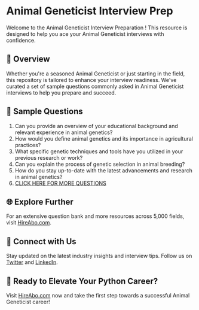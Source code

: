 # Animal Geneticist Interview Prep

Welcome to the Animal Geneticist Interview Preparation ! This resource is designed to help you ace your Animal Geneticist interviews with confidence.

## 🚀 Overview

Whether you're a seasoned Animal Geneticist or just starting in the field, this repository is tailored to enhance your interview readiness. We've curated a set of sample questions commonly asked in Animal Geneticist interviews to help you prepare and succeed.

## 📝 Sample Questions

1. Can you provide an overview of your educational background and relevant experience in animal genetics?
2. How would you define animal genetics and its importance in agricultural practices?
3. What specific genetic techniques and tools have you utilized in your previous research or work?
4. Can you explain the process of genetic selection in animal breeding?
5. How do you stay up-to-date with the latest advancements and research in animal genetics?
6. [CLICK HERE FOR MORE QUESTIONS](https://hireabo.com/job/10_0_30/Animal%20Geneticist)

## 🌐 Explore Further

For an extensive question bank and more resources across 5,000 fields, visit [HireAbo.com](https://www.hireabo.com).

## 📱 Connect with Us

Stay updated on the latest industry insights and interview tips. Follow us on [Twitter](https://twitter.com/hireabo) and [LinkedIn](https://www.linkedin.com/in/hire-abo-3609972a8/).

## 🚀 Ready to Elevate Your Python Career?

Visit [HireAbo.com](https://www.hireabo.com) now and take the first step towards a successful Animal Geneticist career!